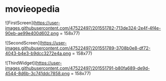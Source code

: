 # movieopedia

![FirstScreen](https://user-images.githubusercontent.com/47522497/201551782-713de324-2e4f-4f4e-90eb-ae99e400d602.png = 158x77)

![SecondScreen](https://user-images.githubusercontent.com/47522497/201551789-3708b0e8-df72-4043-b4e3-b9dcc3272e4a.png = 158x77)

![ThirdWidget](https://user-images.githubusercontent.com/47522497/201551791-b80fa689-de9d-4544-8d6b-3c741ddc7858.png = 158x77)
